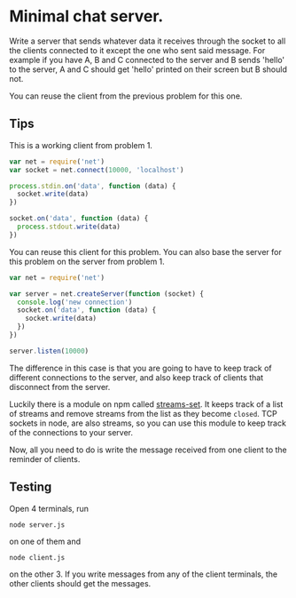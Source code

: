 # Minimal chat server.

Write a server that sends whatever data it receives through the socket to all the clients connected to it except the one who sent said message.
For example if you have A, B and C connected to the server and B sends 'hello' to the server, A and C should get 'hello' printed on their screen
but B should not.

You can reuse the client from the previous problem for this one.

## Tips

This is a working client from problem 1.

```js
var net = require('net')
var socket = net.connect(10000, 'localhost')

process.stdin.on('data', function (data) {
  socket.write(data)
})

socket.on('data', function (data) {
  process.stdout.write(data)
})
```

You can reuse this client for this problem. You can also base the server for this problem on the server from problem 1.

```js
var net = require('net')

var server = net.createServer(function (socket) {
  console.log('new connection')
  socket.on('data', function (data) {
    socket.write(data)
  })
})

server.listen(10000)
```

The difference in this case is that you are going to have to keep track of different connections to the server, and also keep track
of clients that disconnect from the server.

Luckily there is a module on npm called [streams-set](https://github.com/mafintosh/streams-set). It keeps track of a list of streams
and remove streams from the list as they become `closed`. TCP sockets in node, are also streams, so you can use this module to keep
track of the connections to your server.

Now, all you need to do is write the message received from one client to the reminder of clients.

## Testing

Open 4 terminals, run 
```
node server.js
``` 
on one of them and 
```
node client.js
```
on the other 3. If you write messages from any of the client terminals, the other clients should get the messages.
